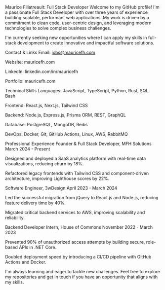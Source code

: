 Maurice Filiatreault: Full Stack Developer
Welcome to my GitHub profile! I'm a passionate Full Stack Developer with over three years of experience building scalable, performant web applications. My work is driven by a commitment to clean code, user-centric design, and leveraging modern technologies to solve complex business challenges.

I'm currently seeking new opportunities where I can apply my skills in full-stack development to create innovative and impactful software solutions.

Contact & Links
Email: jobs@mauricefh.com

Website: mauricefh.com

LinkedIn: linkedin.com/in/mauricefh

Portfolio: mauricefh.com

Technical Skills
Languages: JavaScript, TypeScript, Python, Rust, SQL, Bash

Frontend: React.js, Next.js, Tailwind CSS

Backend: Node.js, Express.js, Prisma ORM, REST, GraphQL

Database: PostgreSQL, MongoDB, Redis

DevOps: Docker, Git, GitHub Actions, Linux, AWS, RabbitMQ

Professional Experience
Founder & Full Stack Developer, MFH Solutions
March 2024 - Present

Designed and deployed a SaaS analytics platform with real-time data visualizations, reducing churn by 18%.

Refactored legacy frontends with Tailwind CSS and component-driven architecture, improving Lighthouse scores by 22%.

Software Engineer, 3wDesign
April 2023 - March 2024

Led the successful migration from jQuery to React.js and Node.js, reducing feature delivery time by 40%.

Migrated critical backend services to AWS, improving scalability and reliability.

Backend Developer Intern, House of Commons
November 2022 - March 2023

Prevented 90% of unauthorized access attempts by building secure, role-based APIs in .NET Core.

Doubled deployment speed by introducing a CI/CD pipeline with GitHub Actions and Docker.

I'm always learning and eager to tackle new challenges. Feel free to explore my repositories and get in touch if you have an opportunity that aligns with my skills.
